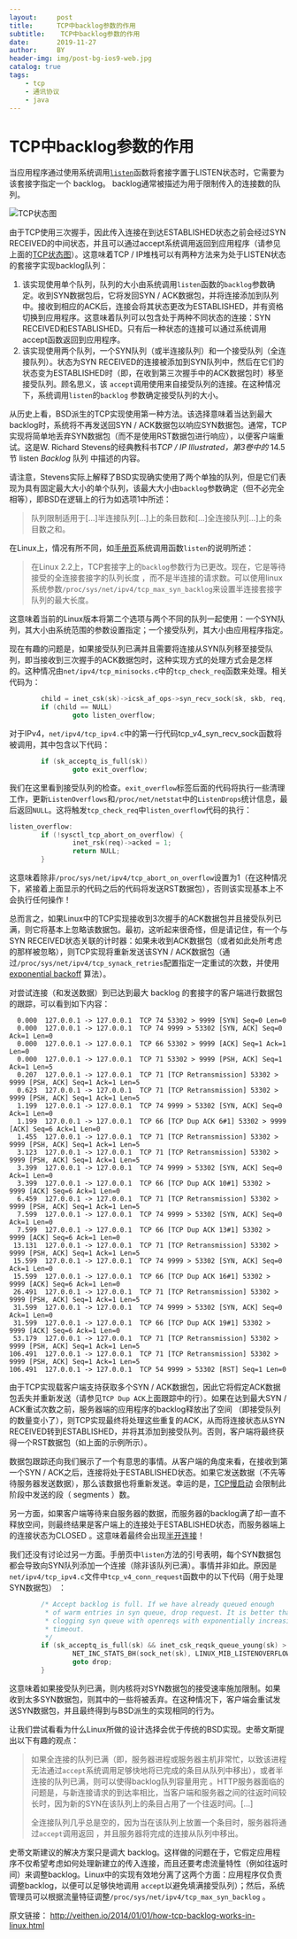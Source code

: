 ```yaml
---
layout:     post
title:      TCP中backlog参数的作用
subtitle:    TCP中backlog参数的作用
date:       2019-11-27
author:     BY
header-img: img/post-bg-ios9-web.jpg
catalog: true
tags:
    - tcp
    - 通讯协议
    - java
---
```

# TCP中backlog参数的作用

当应用程序通过使用系统调用[`listen`](http://linux.die.net/man/2/listen)函数将套接字置于LISTEN状态时，它需要为该套接字指定一个 backlog。 backlog通常被描述为用于限制传入的连接数的队列。

![TCP状态图](TCP的backlog参数在linux中的作用.assets/tcp-state-diagram.png)

由于TCP使用三次握手，因此传入连接在到达ESTABLISHED状态之前会经过SYN RECEIVED的中间状态，并且可以通过accept系统调用返回到应用程序（请参见上面的[TCP状态图](http://commons.wikimedia.org/wiki/File:Tcp_state_diagram_fixed.svg)）。这意味着TCP / IP堆栈可以有两种方法来为处于LISTEN状态的套接字实现backlog队列：

1. 该实现使用单个队列，队列的大小由系统调用`listen`函数的`backlog`参数确定。收到SYN数据包后，它将发回SYN / ACK数据包，并将连接添加到队列中。接收到相应的ACK后，连接会将其状态更改为ESTABLISHED，并有资格切换到应用程序。这意味着队列可以包含处于两种不同状态的连接：SYN RECEIVED和ESTABLISHED。只有后一种状态的连接可以通过系统调用accept函数返回到应用程序。
2. 该实现使用两个队列，一个SYN队列（或半连接队列）和一个接受队列（全连接队列）。状态为SYN RECEIVED的连接被添加到SYN队列中，然后在它们的状态变为ESTABLISHED时（即，在收到第三次握手中的ACK数据包时）移至接受队列。顾名思义，该 `accept`调用使用来自接受队列的连接。在这种情况下，系统调用`listen`的`backlog` 参数确定接受队列的大小。

从历史上看，BSD派生的TCP实现使用第一种方法。该选择意味着当达到最大backlog时，系统将不再发送回SYN / ACK数据包以响应SYN数据包。通常，TCP实现将简单地丢弃SYN数据包（而不是使用RST数据包进行响应），以便客户端重试。这是W. Richard Stevens的经典教科书*TCP / IP Illustrated，第3卷中的* 14.5节 listen *Backlog* 队列 中描述的内容。

请注意，Stevens实际上解释了BSD实现确实使用了两个单独的队列，但是它们表现为具有固定最大大小的单个队列，该最大大小由`backlog`参数确定（但不必完全相等），即BSD在逻辑上的行为如选项1中所述：

> 队列限制适用于[…]半连接队列[…]上的条目数和[…]全连接队列[…]上的条目数之和。

在Linux上，情况有所不同，如[手册页](http://linux.die.net/man/2/listen)系统调用函数`listen`的说明所述：

> 在Linux 2.2上，TCP套接字上的`backlog`参数行为已更改。现在，它是等待接受的全连接套接字的队列长度 ，而不是半连接的请求数。可以使用linux系统参数`/proc/sys/net/ipv4/tcp_max_syn_backlog`来设置半连接套接字队列的最大长度。

这意味着当前的Linux版本将第二个选项与两个不同的队列一起使用：一个SYN队列，其大小由系统范围的参数设置指定；一个接受队列，其大小由应用程序指定。

现在有趣的问题是，如果接受队列已满并且需要将连接从SYN队列移至接受队列，即当接收到三次握手的ACK数据包时，这种实现方式的处理方式会是怎样的。这种情况由`net/ipv4/tcp_minisocks.c`中的`tcp_check_req`函数来处理。相关代码为：

```c
        child = inet_csk(sk)->icsk_af_ops->syn_recv_sock(sk, skb, req, NULL);
        if (child == NULL)
                goto listen_overflow;
```

对于IPv4，`net/ipv4/tcp_ipv4.c`中的第一行代码tcp_v4_syn_recv_sock函数将被调用，其中包含以下代码：

```c
        if (sk_acceptq_is_full(sk))
                goto exit_overflow;
```

我们在这里看到接受队列的检查。`exit_overflow`标签后面的代码将执行一些清理工作，更新`ListenOverflows`和`/proc/net/netstat`中的`ListenDrops`统计信息，最后返回`NULL`。这将触发`tcp_check_req`中`listen_overflow`代码的执行：

```c
listen_overflow:
        if (!sysctl_tcp_abort_on_overflow) {
                inet_rsk(req)->acked = 1;
                return NULL;
        }
```

这意味着除非`/proc/sys/net/ipv4/tcp_abort_on_overflow`设置为1（在这种情况下，紧接着上面显示的代码之后的代码将发送RST数据包），否则该实现基本上不会执行任何操作！

总而言之，如果Linux中的TCP实现接收到3次握手的ACK数据包并且接受队列已满，则它将基本上忽略该数据包。最初，这听起来很奇怪，但是请记住，有一个与SYN RECEIVED状态关联的计时器：如果未收到ACK数据包（或者如此处所考虑的那样被忽略），则TCP实现将重新发送该SYN / ACK数据包（通过`/proc/sys/net/ipv4/tcp_synack_retries`配置指定一定重试的次数，并使用 [exponential backoff](http://en.wikipedia.org/wiki/Exponential_backoff)  算法）。

对尝试连接（和发送数据）到已达到最大 backlog 的套接字的客户端进行数据包的跟踪，可以看到如下内容：

```shell
  0.000  127.0.0.1 -> 127.0.0.1  TCP 74 53302 > 9999 [SYN] Seq=0 Len=0
  0.000  127.0.0.1 -> 127.0.0.1  TCP 74 9999 > 53302 [SYN, ACK] Seq=0 Ack=1 Len=0
  0.000  127.0.0.1 -> 127.0.0.1  TCP 66 53302 > 9999 [ACK] Seq=1 Ack=1 Len=0
  0.000  127.0.0.1 -> 127.0.0.1  TCP 71 53302 > 9999 [PSH, ACK] Seq=1 Ack=1 Len=5
  0.207  127.0.0.1 -> 127.0.0.1  TCP 71 [TCP Retransmission] 53302 > 9999 [PSH, ACK] Seq=1 Ack=1 Len=5
  0.623  127.0.0.1 -> 127.0.0.1  TCP 71 [TCP Retransmission] 53302 > 9999 [PSH, ACK] Seq=1 Ack=1 Len=5
  1.199  127.0.0.1 -> 127.0.0.1  TCP 74 9999 > 53302 [SYN, ACK] Seq=0 Ack=1 Len=0
  1.199  127.0.0.1 -> 127.0.0.1  TCP 66 [TCP Dup ACK 6#1] 53302 > 9999 [ACK] Seq=6 Ack=1 Len=0
  1.455  127.0.0.1 -> 127.0.0.1  TCP 71 [TCP Retransmission] 53302 > 9999 [PSH, ACK] Seq=1 Ack=1 Len=5
  3.123  127.0.0.1 -> 127.0.0.1  TCP 71 [TCP Retransmission] 53302 > 9999 [PSH, ACK] Seq=1 Ack=1 Len=5
  3.399  127.0.0.1 -> 127.0.0.1  TCP 74 9999 > 53302 [SYN, ACK] Seq=0 Ack=1 Len=0
  3.399  127.0.0.1 -> 127.0.0.1  TCP 66 [TCP Dup ACK 10#1] 53302 > 9999 [ACK] Seq=6 Ack=1 Len=0
  6.459  127.0.0.1 -> 127.0.0.1  TCP 71 [TCP Retransmission] 53302 > 9999 [PSH, ACK] Seq=1 Ack=1 Len=5
  7.599  127.0.0.1 -> 127.0.0.1  TCP 74 9999 > 53302 [SYN, ACK] Seq=0 Ack=1 Len=0
  7.599  127.0.0.1 -> 127.0.0.1  TCP 66 [TCP Dup ACK 13#1] 53302 > 9999 [ACK] Seq=6 Ack=1 Len=0
 13.131  127.0.0.1 -> 127.0.0.1  TCP 71 [TCP Retransmission] 53302 > 9999 [PSH, ACK] Seq=1 Ack=1 Len=5
 15.599  127.0.0.1 -> 127.0.0.1  TCP 74 9999 > 53302 [SYN, ACK] Seq=0 Ack=1 Len=0
 15.599  127.0.0.1 -> 127.0.0.1  TCP 66 [TCP Dup ACK 16#1] 53302 > 9999 [ACK] Seq=6 Ack=1 Len=0
 26.491  127.0.0.1 -> 127.0.0.1  TCP 71 [TCP Retransmission] 53302 > 9999 [PSH, ACK] Seq=1 Ack=1 Len=5
 31.599  127.0.0.1 -> 127.0.0.1  TCP 74 9999 > 53302 [SYN, ACK] Seq=0 Ack=1 Len=0
 31.599  127.0.0.1 -> 127.0.0.1  TCP 66 [TCP Dup ACK 19#1] 53302 > 9999 [ACK] Seq=6 Ack=1 Len=0
 53.179  127.0.0.1 -> 127.0.0.1  TCP 71 [TCP Retransmission] 53302 > 9999 [PSH, ACK] Seq=1 Ack=1 Len=5
106.491  127.0.0.1 -> 127.0.0.1  TCP 71 [TCP Retransmission] 53302 > 9999 [PSH, ACK] Seq=1 Ack=1 Len=5
106.491  127.0.0.1 -> 127.0.0.1  TCP 54 9999 > 53302 [RST] Seq=1 Len=0
```

由于TCP实现载客户端支持获取多个SYN / ACK数据包，因此它将假定ACK数据包丢失并重新发送（请参见`TCP Dup ACK`上面跟踪中的行）。如果在达到最大SYN / ACK重试次数之前，服务器端的应用程序的backlog释放出了空间 （即接受队列的数量变小了），则TCP实现最终将处理这些重复的ACK，从而将连接状态从SYN RECEIVED转到ESTABLISHED，并将其添加到接受队列。否则，客户端将最终获得一个RST数据包（如上面的示例所示）。

数据包跟踪还向我们展示了一个有意思的事情。从客户端的角度来看，在接收到第一个SYN / ACK之后，连接将处于ESTABLISHED状态。如果它发送数据（不先等待服务器发送数据），那么该数据也将重新发送。幸运的是，[TCP慢启动](http://en.wikipedia.org/wiki/Slow-start) 会限制此阶段中发送的段（ segments ）数。

另一方面，如果客户端等待来自服务器的数据，而服务器的backlog满了却一直不释放空间，则最终结果是客户端上的连接处于ESTABLISHED状态，而服务器端上的连接状态为CLOSED 。这意味着最终会出现[半开连接](http://en.wikipedia.org/wiki/Half-open_connection)！

我们还没有讨论过另一方面。手册页中`listen`方法的引号表明，每个SYN数据包都会导致向SYN队列添加一个连接（除非该队列已满）。事情并非如此。原因是`net/ipv4/tcp_ipv4.c`文件中`tcp_v4_conn_request`函数中的以下代码（用于处理SYN数据包） ：

```c
        /* Accept backlog is full. If we have already queued enough
         * of warm entries in syn queue, drop request. It is better than
         * clogging syn queue with openreqs with exponentially increasing
         * timeout.
         */
        if (sk_acceptq_is_full(sk) && inet_csk_reqsk_queue_young(sk) > 1) {
                NET_INC_STATS_BH(sock_net(sk), LINUX_MIB_LISTENOVERFLOWS);
                goto drop;
        }
```

这意味着如果接受队列已满，则内核将对SYN数据包的接受速率施加限制。如果收到太多SYN数据包，则其中的一些将被丢弃。在这种情况下，客户端会重试发送SYN数据包，并且最终得到与BSD派生的实现相同的行为。

 让我们尝试看看为什么Linux所做的设计选择会优于传统的BSD实现。史蒂文斯提出以下有趣的观点：

> 如果全连接的队列已满（即，服务器进程或服务器主机非常忙，以致该进程无法通过`accept`系统调用足够快地将已完成的条目从队列中移出），或者半连接的队列已满，则可以使得backlog队列容量用完 。HTTP服务器面临的问题是，与新连接请求的到达率相比，当客户端和服务器之间的往返时间较长时，因为新的SYN在该队列上的条目占用了一个往返时间。[…]
>
> 全连接队列几乎总是空的，因为当在该队列上放置一个条目时，服务器将通过`accept`调用返回 ，并且服务器将完成的连接从队列中移出。

史蒂文斯建议的解决方案只是调大 backlog。这样做的问题在于，它假定应用程序不仅希望考虑如何处理新建立的传入连接，而且还要考虑流量特性（例如往返时间）来调整backlog。Linux中的实现有效地分离了这两个方面：应用程序仅负责调整backlog，以便可以足够快地调用 `accept`以避免填满接受队列）；然后，系统管理员可以根据流量特征调整`/proc/sys/net/ipv4/tcp_max_syn_backlog` 。

原文链接： http://veithen.io/2014/01/01/how-tcp-backlog-works-in-linux.html 

